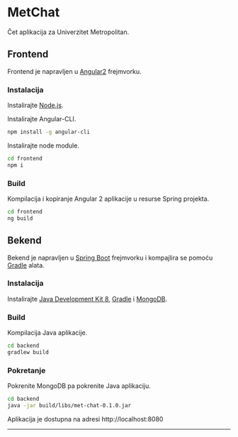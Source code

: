 # MetChat
Čet aplikacija za Univerzitet Metropolitan.

## Frontend

Frontend je napravljen u [Angular2](https://angular.io/) frejmvorku.

### Instalacija

Instalirajte [Node.js](https://nodejs.org/).

Instalirajte Angular-CLI.
```sh
npm install -g angular-cli
```

Instalirajte node module.
```sh
cd frontend
npm i
```

### Build

Kompilacija i kopiranje Angular 2 aplikacije u resurse Spring projekta.

```sh
cd frontend
ng build
```

## Bekend

Bekend je napravljen u [Spring Boot](https://spring.io/) frejmvorku i kompajlira se pomoću [Gradle](https://gradle.org/) alata.

### Instalacija

Instalirajte [Java Development Kit 8](http://www.oracle.com/technetwork/java/javase/downloads/jdk8-downloads-2133151.html), [Gradle](https://gradle.org/gradle-download/) i [MongoDB](https://www.mongodb.com/download-center).

### Build

Kompilacija Java aplikacije.

```sh
cd backend
gradlew build
```

### Pokretanje

Pokrenite MongoDB pa pokrenite Java aplikaciju.

```sh
cd backend
java -jar build/libs/met-chat-0.1.0.jar
```

Aplikacija je dostupna na adresi http://localhost:8080

---

<!---
[![Spring Boot](https://spring.io/img/spring-by-pivotal.png)](https://spring.io/)
[![Gradle](https://upload.wikimedia.org/wikipedia/en/a/ab/Updated_logo_for_Gradle.png)](https://gradle.org/)
[![Eclipse](https://eclipse.org/artwork/images/v2/logo-800x188.png)](https://eclipse.org/)
[![MongoDB](https://upload.wikimedia.org/wikipedia/en/thumb/4/45/MongoDB-Logo.svg/800px-MongoDB-Logo.svg.png)](https://www.mongodb.com/)
[![Angular 2](http://drupal.sh/sites/default/files/styles/large/public/2016-06/angular.png?itok=OAeCV0KX)](https://angular.io/)
[![Node.js](https://upload.wikimedia.org/wikipedia/commons/7/7e/Node.js_logo_2015.svg)](https://nodejs.org/)
[![PhpStorm](http://epe.si/images/logo_PhpStorm.png)](https://www.jetbrains.com/phpstorm/)
--->

